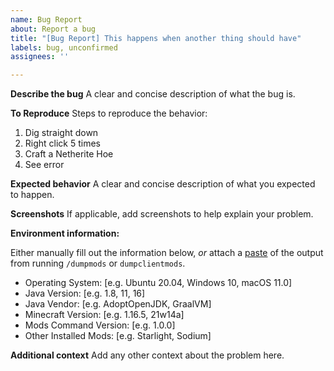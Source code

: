 ```yaml
---
name: Bug Report
about: Report a bug
title: "[Bug Report] This happens when another thing should have"
labels: bug, unconfirmed
assignees: ''

---
```


**Describe the bug**
A clear and concise description of what the bug is.

**To Reproduce**
Steps to reproduce the behavior:
1. Dig straight down
2. Right click 5 times
3. Craft a Netherite Hoe
4. See error

**Expected behavior**
A clear and concise description of what you expected to happen.

**Screenshots**
If applicable, add screenshots to help explain your problem.

**Environment information:**
 
Either manually fill out the information below, *or* attach a [paste](https://paste.gg/) of the output from running `/dumpmods` or `dumpclientmods`.
 - Operating System: [e.g. Ubuntu 20.04, Windows 10, macOS 11.0]
 - Java Version: [e.g. 1.8, 11, 16]
 - Java Vendor: [e.g. AdoptOpenJDK, GraalVM]
 - Minecraft Version: [e.g. 1.16.5, 21w14a]
 - Mods Command Version: [e.g. 1.0.0]
 - Other Installed Mods: [e.g. Starlight, Sodium]

**Additional context**
Add any other context about the problem here.
